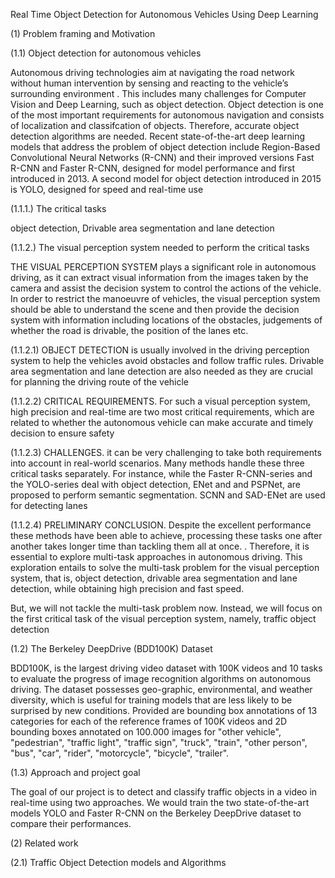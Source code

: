 Real Time Object Detection for Autonomous Vehicles Using Deep Learning

(1) Problem framing and Motivation

(1.1) Object detection for autonomous vehicles

Autonomous driving technologies aim at navigating the road network without human intervention by sensing and reacting to the vehicle’s surrounding environment . This includes many challenges for Computer Vision and Deep Learning, such as object detection. Object detection is one of the most important requirements for autonomous navigation and consists of localization and classifcation of objects. Therefore, accurate object detection algorithms are needed. Recent state-of-the-art deep learning models that address the problem of object detection include Region-Based Convolutional Neural Networks (R-CNN) and their improved versions Fast R-CNN and Faster R-CNN, designed for model performance and first introduced in 2013. A second model for object detection introduced in 2015 is YOLO, designed for speed and real-time use

(1.1.1.) The critical tasks

object detection, 
Drivable area segmentation and 
lane detection

(1.1.2.) The visual perception system needed to perform the critical tasks

THE VISUAL PERCEPTION SYSTEM plays a significant role in autonomous driving, as it can extract visual information from the images taken by the camera and assist the decision system to control the actions of the vehicle. In order to restrict the manoeuvre of vehicles, the visual perception system should be able to understand the scene and then provide the decision system with information including locations of the obstacles, judgements of whether the road is drivable, the position of the lanes etc.

(1.1.2.1) OBJECT DETECTION is usually involved in the driving perception system to help the vehicles avoid obstacles and follow traffic rules. Drivable area segmentation and lane detection are also needed as they are crucial for planning the driving route of the vehicle

(1.1.2.2) CRITICAL REQUIREMENTS. For such a visual perception system, high precision and real-time are two most critical requirements, which are related to whether the autonomous vehicle can make accurate and timely decision to ensure safety

(1.1.2.3) CHALLENGES. it can be very challenging to take both requirements into account in real-world scenarios. Many methods handle these three critical tasks separately. For instance, while the Faster R-CNN-series and the YOLO-series deal with object detection, ENet and and PSPNet, are proposed to perform semantic segmentation. SCNN and SAD-ENet are used for detecting lanes

(1.1.2.4) PRELIMINARY CONCLUSION. Despite the excellent performance these methods have been able to achieve, processing these tasks one after another takes longer time than tackling them all at once. . Therefore, it is essential to explore multi-task approaches in autonomous driving. This exploration entails to solve the multi-task problem for the visual perception system, that is, object detection, drivable area segmentation and lane detection, while obtaining high precision and fast speed. 

But, we will not tackle the multi-task problem now. Instead, we will focus on the first critical task of the visual perception system, namely, traffic object detection

(1.2) The Berkeley DeepDrive (BDD100K) Dataset

BDD100K, is the largest driving video dataset with 100K videos and 10 tasks to evaluate the progress of image recognition algorithms on autonomous driving. The dataset possesses geo-graphic, environmental, and weather diversity, which is useful for training models that are less likely to be surprised by new conditions. Provided are bounding box annotations of 13 categories for each of the reference frames of 100K videos and 2D bounding boxes annotated on 100.000 images for "other vehicle", "pedestrian", "traffic light", "traffic sign", "truck", "train", "other person", "bus", "car", "rider", "motorcycle", "bicycle", "trailer".

(1.3) Approach and project goal

The goal of our project is to detect and classify traffic objects in a video in real-time using two approaches. We would train the two state-of-the-art models YOLO and Faster R-CNN on the Berkeley DeepDrive dataset to compare their performances.

(2)	Related work

(2.1) Traffic Object Detection models and Algorithms
